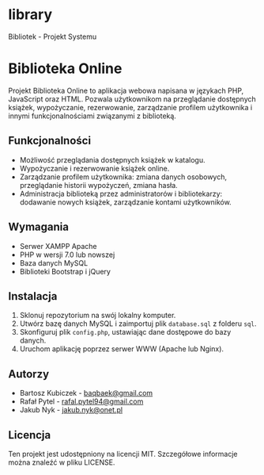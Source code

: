 # library
Bibliotek - Projekt Systemu
# Biblioteka Online

Projekt Biblioteka Online to aplikacja webowa napisana w językach PHP, JavaScript oraz HTML. Pozwala użytkownikom na przeglądanie dostępnych książek, wypożyczanie, rezerwowanie, zarządzanie profilem użytkownika i innymi funkcjonalnościami związanymi z biblioteką.

## Funkcjonalności

- Możliwość przeglądania dostępnych książek w katalogu.
- Wypożyczanie i rezerwowanie książek online.
- Zarządzanie profilem użytkownika: zmiana danych osobowych, przeglądanie historii wypożyczeń, zmiana hasła.
- Administracja biblioteką przez administratorów i bibliotekarzy: dodawanie nowych książek, zarządzanie kontami użytkowników.

## Wymagania

- Serwer XAMPP Apache
- PHP w wersji 7.0 lub nowszej
- Baza danych MySQL
- Biblioteki Bootstrap i jQuery

## Instalacja

1. Sklonuj repozytorium na swój lokalny komputer.
2. Utwórz bazę danych MySQL i zaimportuj plik `database.sql` z folderu `sql`.
3. Skonfiguruj plik `config.php`, ustawiając dane dostępowe do bazy danych.
4. Uruchom aplikację poprzez serwer WWW (Apache lub Nginx).

## Autorzy

- Bartosz Kubiczek - [baqbaek@gmail.com](mailto:baqbaek@gmail.com)
- Rafał Pytel - [rafal.pytel94@gmail.com](mailto:rafal.pytel94@gmail.com)
- Jakub Nyk - [jakub.nyk@onet.pl](mailto:jakub.nyk@onet.pl)

## Licencja

Ten projekt jest udostępniony na licencji MIT. Szczegółowe informacje można znaleźć w pliku LICENSE.
